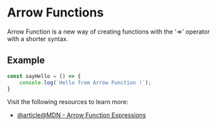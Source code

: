 # Arrow Functions

Arrow Function is a new way of creating functions with the '=>' operator with a shorter syntax.

## Example

```js
const sayHello = () => {
    console.log(`Hello from Arrow Function !`);
}
```

Visit the following resources to learn more:

- [@article@MDN - Arrow Function Expressions](https://developer.mozilla.org/en-US/docs/Web/JavaScript/Reference/Functions/Arrow_functions)
